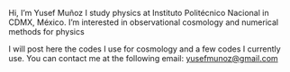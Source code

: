 Hi, I’m Yusef Muñoz
I study physics at Instituto Politécnico Nacional in CDMX, México.
I’m interested in observational cosmology and numerical methods for physics

I will post here the codes I use for cosmology and a few codes I currently use.
You can contact me at the following email: yusefmunoz@gmail.com

